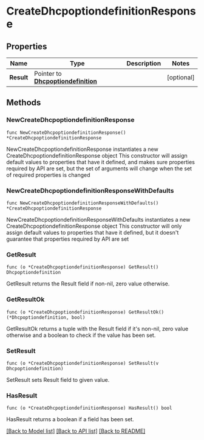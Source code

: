 # CreateDhcpoptiondefinitionResponse

## Properties

Name | Type | Description | Notes
------------ | ------------- | ------------- | -------------
**Result** | Pointer to [**Dhcpoptiondefinition**](Dhcpoptiondefinition.md) |  | [optional] 

## Methods

### NewCreateDhcpoptiondefinitionResponse

`func NewCreateDhcpoptiondefinitionResponse() *CreateDhcpoptiondefinitionResponse`

NewCreateDhcpoptiondefinitionResponse instantiates a new CreateDhcpoptiondefinitionResponse object
This constructor will assign default values to properties that have it defined,
and makes sure properties required by API are set, but the set of arguments
will change when the set of required properties is changed

### NewCreateDhcpoptiondefinitionResponseWithDefaults

`func NewCreateDhcpoptiondefinitionResponseWithDefaults() *CreateDhcpoptiondefinitionResponse`

NewCreateDhcpoptiondefinitionResponseWithDefaults instantiates a new CreateDhcpoptiondefinitionResponse object
This constructor will only assign default values to properties that have it defined,
but it doesn't guarantee that properties required by API are set

### GetResult

`func (o *CreateDhcpoptiondefinitionResponse) GetResult() Dhcpoptiondefinition`

GetResult returns the Result field if non-nil, zero value otherwise.

### GetResultOk

`func (o *CreateDhcpoptiondefinitionResponse) GetResultOk() (*Dhcpoptiondefinition, bool)`

GetResultOk returns a tuple with the Result field if it's non-nil, zero value otherwise
and a boolean to check if the value has been set.

### SetResult

`func (o *CreateDhcpoptiondefinitionResponse) SetResult(v Dhcpoptiondefinition)`

SetResult sets Result field to given value.

### HasResult

`func (o *CreateDhcpoptiondefinitionResponse) HasResult() bool`

HasResult returns a boolean if a field has been set.


[[Back to Model list]](../README.md#documentation-for-models) [[Back to API list]](../README.md#documentation-for-api-endpoints) [[Back to README]](../README.md)


